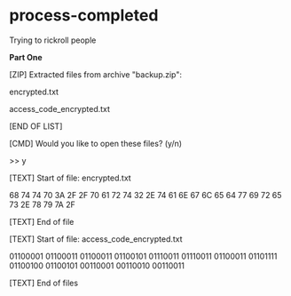 # process-completed

Trying to rickroll people

**Part One**

\[ZIP] Extracted files from archive "backup.zip":

 

encrypted.txt

access_code_encrypted.txt
 

[END OF LIST]

\[CMD] Would you like to open these files? (y/n)

 

\>> y

 

\[TEXT] Start of file: encrypted.txt

 

68 74 74 70 3A 2F 2F 70 61 72 74 32 2E 74 61 6E 67 6C 65 64 77 69 72 65 73 2E 78 79 7A 2F

 

\[TEXT] End of file

\[TEXT] Start of file: access_code_encrypted.txt

 

01100001 01100011 01100011 01100101 01110011 01110011 01100011 01101111 01100100 01100101 00110001 00110010 00110011

 

\[TEXT] End of files

